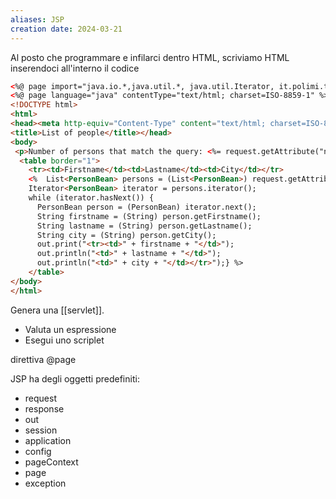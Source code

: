 ```yaml
---
aliases: JSP
creation date: 2024-03-21
---
```


Al posto che programmare e infilarci dentro HTML, scriviamo HTML inserendoci all'interno il codice

```html
<%@ page import="java.io.*,java.util.*, java.util.Iterator, it.polimi.tiw.beans.*"%>
<%@ page language="java" contentType="text/html; charset=ISO-8859-1" %>
<!DOCTYPE html>
<html>
<head><meta http-equiv="Content-Type" content="text/html; charset=ISO-8859-1">
<title>List of people</title></head>
<body>
 <p>Number of persons that match the query: <%= request.getAttribute("number") %></p>
  <table border="1">
    <tr><td>Firstname</td><td>Lastname</td><td>City</td></tr>
    <%  List<PersonBean> persons = (List<PersonBean>) request.getAttribute("persons");
	Iterator<PersonBean> iterator = persons.iterator();
	while (iterator.hasNext()) {
	  PersonBean person = (PersonBean) iterator.next();
	  String firstname = (String) person.getFirstname();
	  String lastname = (String) person.getLastname();
	  String city = (String) person.getCity();
	  out.print("<tr><td>" + firstname + "</td>");
	  out.println("<td>" + lastname + "</td>");
	  out.println("<td>" + city + "</td></tr>");} %>
	</table>
</body>
</html>
```

Genera una [[servlet]]. 
- Valuta un espressione
- Esegui uno scriplet

direttiva @page

JSP ha degli oggetti predefiniti:
- request
- response
- out
- session
- application
- config
- pageContext
- page
- exception